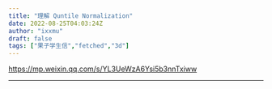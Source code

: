 ```yaml
---
title: "理解 Quntile Normalization"
date: 2022-08-25T04:03:24Z
author: "ixxmu"
draft: false
tags: ["果子学生信","fetched","3d"]
---
```


https://mp.weixin.qq.com/s/YL3UeWzA6Ysi5b3nnTxiww

---

